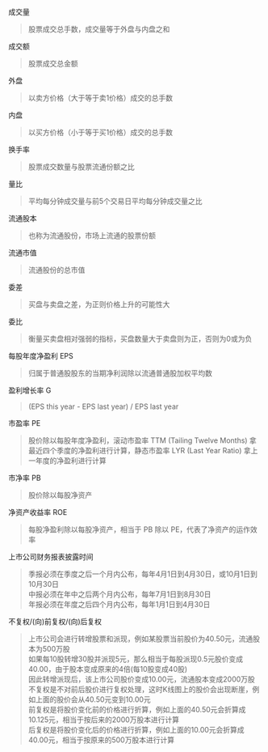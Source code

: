 成交量
> 股票成交总手数，成交量等于外盘与内盘之和

成交额
> 股票成交总金额

外盘
> 以卖方价格（大于等于卖1价格）成交的总手数

内盘
> 以买方价格（小于等于买1价格）成交的总手数

换手率
> 股票成交数量与股票流通份额之比

量比
> 平均每分钟成交量与前5个交易日平均每分钟成交量之比

流通股本
> 也称为流通股份，市场上流通的股票份额

流通市值
> 流通股份的总市值

委差
> 买盘与卖盘之差，为正则价格上升的可能性大

委比
> 衡量买卖盘相对强弱的指标，买盘数量大于卖盘则为正，否则为0或为负

每股年度净盈利 EPS
> 归属于普通股股东的当期净利润除以流通普通股加权平均数

盈利增长率 G
> (EPS this year - EPS last year) / EPS last year

市盈率 PE
> 股价除以每股年度净盈利，滚动市盈率 TTM (Tailing Twelve Months) 拿最近四个季度的净盈利进行计算，静态市盈率 LYR (Last Year Ratio) 拿上一年度的净盈利进行计算

市净率 PB
> 股价除以每股净资产

净资产收益率 ROE
> 每股净盈利除以每股净资产，相当于 PB 除以 PE，代表了净资产的运作效率

上市公司财务报表披露时间
> 季报必须在季度之后一个月内公布，每年4月1日到4月30日，或10月1日到10月30日    
> 中报必须在年中之后两个月内公布，每年7月1日到8月30日    
> 年报必须在年度之后四个月内公布，每年1月1日到4月30日    

不复权/(向)前复权/(向)后复权
> 上市公司会进行转增股票和派现，例如某股票当前股价为40.50元，流通股本为500万股  
> 如果每10股转增30股并派现5元，那么相当于每股派现0.5元股价变成40.00，由于股本变成原来的4倍(每10股变成40股)  
> 因此转增派现后，该上市公司股价变成10.00元，流通股本变成2000万股  
> 不复权是不对前后股价进行复权处理，这时K线图上的股价会出现断崖，例如上面的股价会从40.50元变到10.00元  
> 前复权是将股价变化前的价格进行折算，例如上面的40.50元会折算成10.125元，相当于按后来的2000万股本进行计算  
> 后复权是将股价变化后的价格进行折算，例如上面的10.00元会折算成40.00元，相当于按原来的500万股本进行计算   


